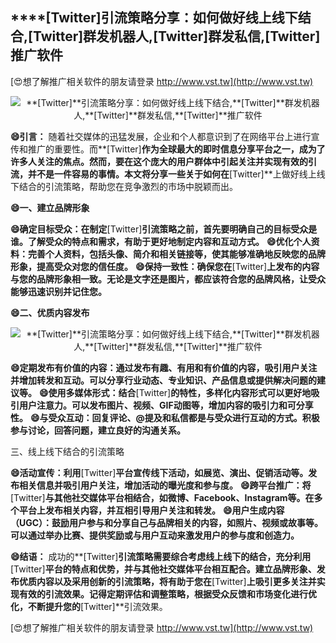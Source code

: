 ## ****[Twitter]**引流策略分享：如何做好线上线下结合,**[Twitter]**群发机器人,**[Twitter]**群发私信,**[Twitter]**推广软件**

[😍想了解推广相关软件的朋友请登录 http://www.vst.tw](http://www.vst.tw)

 <center><img src="https://vst.tw/MP4/tuiguang/png/1.png" alt="**[Twitter]**引流策略分享：如何做好线上线下结合,**[Twitter]**群发机器人,**[Twitter]**群发私信,**[Twitter]**推广软件"></center>

**😄引言：**
随着社交媒体的迅猛发展，企业和个人都意识到了在网络平台上进行宣传和推广的重要性。而**[Twitter]**作为全球最大的即时信息分享平台之一，成为了许多人关注的焦点。然而，要在这个庞大的用户群体中引起关注并实现有效的引流，并不是一件容易的事情。本文将分享一些关于如何在**[Twitter]**上做好线上线下结合的引流策略，帮助您在竞争激烈的市场中脱颖而出。

**😄一、建立品牌形象**

**😄确定目标受众：在制定**[Twitter]**引流策略之前，首先要明确自己的目标受众是谁。了解受众的特点和需求，有助于更好地制定内容和互动方式。**
**😄优化个人资料：完善个人资料，包括头像、简介和相关链接等，使其能够准确地反映您的品牌形象，提高受众对您的信任度。**
**😄保持一致性：确保您在**[Twitter]**上发布的内容与您的品牌形象相一致。无论是文字还是图片，都应该符合您的品牌风格，让受众能够迅速识别并记住您。**

**😄二、优质内容发布**

 <center><img src="https://vst.tw/MP4/tuiguang/png/1.png" alt="**[Twitter]**引流策略分享：如何做好线上线下结合,**[Twitter]**群发机器人,**[Twitter]**群发私信,**[Twitter]**推广软件"></center>

**😄定期发布有价值的内容：通过发布有趣、有用和有价值的内容，吸引用户关注并增加转发和互动。可以分享行业动态、专业知识、产品信息或提供解决问题的建议等。**
**😄使用多媒体形式：结合**[Twitter]**的特性，多样化内容形式可以更好地吸引用户注意力。可以发布图片、视频、GIF动图等，增加内容的吸引力和可分享性。**
**😄与受众互动：回复评论、@提及和私信都是与受众进行互动的方式。积极参与讨论，回答问题，建立良好的沟通关系。**

三、线上线下结合的引流策略

**😄活动宣传：利用**[Twitter]**平台宣传线下活动，如展览、演出、促销活动等。发布相关信息并吸引用户关注，增加活动的曝光度和参与度。**
**😄跨平台推广：将**[Twitter]**与其他社交媒体平台相结合，如微博、Facebook、Instagram等。在多个平台上发布相关内容，并互相引导用户关注和转发。**
**😄用户生成内容（UGC）：鼓励用户参与和分享自己与品牌相关的内容，如照片、视频或故事等。可以通过举办比赛、提供奖励或与用户互动来激发用户的参与度和创造力。**

**😄结语：**
成功的**[Twitter]**引流策略需要综合考虑线上线下的结合，充分利用**[Twitter]**平台的特点和优势，并与其他社交媒体平台相互配合。建立品牌形象、发布优质内容以及采用创新的引流策略，将有助于您在**[Twitter]**上吸引更多关注并实现有效的引流效果。记得定期评估和调整策略，根据受众反馈和市场变化进行优化，不断提升您的**[Twitter]**引流效果。

[😍想了解推广相关软件的朋友请登录 http://www.vst.tw](http://www.vst.tw)



